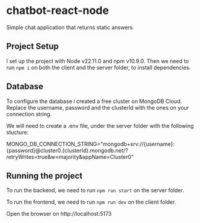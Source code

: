 # chatbot-react-node

Simple chat application that returns static answers

## Project Setup

I set up the project with Node v22.11.0 and npm v10.9.0. Then we need to run `npm i` on both the client and the server folder, to install dependencies.

## Database

To configure the database i created a free cluster on MongoDB Cloud. Replace the username, password and the clusterId with the ones on your connection string.

We will need to create a .env file, under the server folder with the following stucture:

MONGO_DB_CONNECTION_STRING="mongodb+srv://{username}:{password}@cluster0.{clusterId}.mongodb.net/?retryWrites=true&w=majority&appName=Cluster0"

## Running the project

To run the backend, we need to run `npm run start` on the server folder.

To run the frontend, we need to run `npm run dev` on the client folder.

Open the browser on http://localhost:5173
